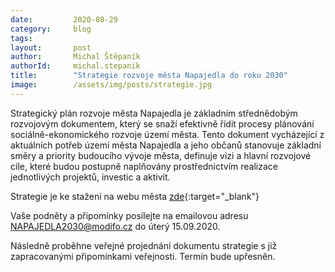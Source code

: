 ```yaml
---
date:         2020-08-29
category:     blog
tags:         
layout:       post
author:       Michal Štěpaník
authorId:     michal.stepanik
title:        "Strategie rozvoje města Napajedla do roku 2030"
image:        /assets/img/posts/strategie.jpg
---  
```



Strategický plán rozvoje města Napajedla je základním střednědobým rozvojovým dokumentem, který se snaží efektivně řídit procesy plánování sociálně-ekonomického rozvoje území města. Tento dokument vycházející z aktuálních potřeb území města Napajedla a jeho občanů stanovuje základní směry a priority budoucího vývoje města, definuje vizi a hlavní rozvojové cíle, které budou postupně naplňovány prostřednictvím realizace jednotlivých projektů, investic a aktivit.




Strategie je ke stažení na webu města [zde](https://www.napajedla.cz/evt_file.php?file=15391){:target="_blank"}
 

Vaše podněty a připomínky posílejte na emailovou adresu 
NAPAJEDLA2030@modifo.cz 
do úterý 15.09.2020.

Následně proběhne veřejné projednání dokumentu strategie s již zapracovanými připomínkami veřejnosti. Termín bude upřesněn.



